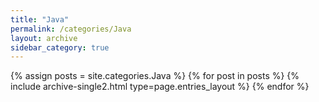 ```yaml
---
title: "Java"
permalink: /categories/Java
layout: archive
sidebar_category: true
---
```


{% assign posts = site.categories.Java %}
{% for post in posts %} {% include archive-single2.html type=page.entries_layout %} {% endfor %}